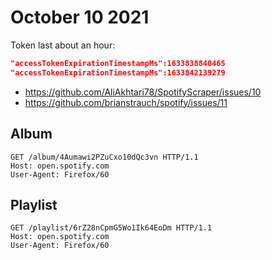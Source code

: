 # October 10 2021

Token last about an hour:

~~~json
"accessTokenExpirationTimestampMs":1633838840465
"accessTokenExpirationTimestampMs":1633842139279
~~~

- https://github.com/AliAkhtari78/SpotifyScraper/issues/10
- https://github.com/brianstrauch/spotify/issues/11

## Album

~~~
GET /album/4Aumawi2PZuCxo10dQc3vn HTTP/1.1
Host: open.spotify.com
User-Agent: Firefox/60
~~~

## Playlist

~~~
GET /playlist/6rZ28nCpmG5Wo1Ik64EoDm HTTP/1.1
Host: open.spotify.com
User-Agent: Firefox/60
~~~
